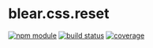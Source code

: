 # blear.css.reset

[![npm module][npm-img]][npm-url]
[![build status][travis-img]][travis-url]
[![coverage][coveralls-img]][coveralls-url]

[travis-img]: https://img.shields.io/travis/blearjs/blear.css.reset/master.svg?style=flat-square
[travis-url]: https://travis-ci.org/blearjs/blear.css.reset

[npm-img]: https://img.shields.io/npm/v/blear.css.reset.svg?style=flat-square
[npm-url]: https://www.npmjs.com/package/blear.css.reset

[coveralls-img]: https://img.shields.io/coveralls/blearjs/blear.css.reset/master.svg?style=flat-square
[coveralls-url]: https://coveralls.io/github/blearjs/blear.css.reset?branch=master

